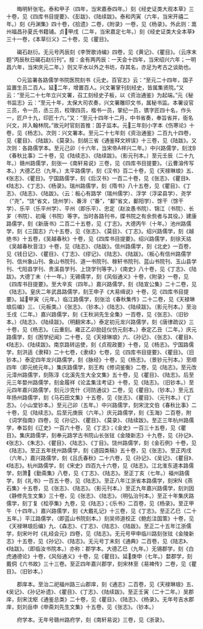 <!-- { "loadSidebar": true } -->
　　晦明轩张宅。泰和甲子（四年，当宋嘉泰四年。）刻《经史证类大观本草》三十卷，见《四库书目提要》、《彭跋》、《陆续跋》。泰和丙寅（六年，当宋开禧二年。）刻《丹渊集》四十卷，《拾遗》二卷，《附录》一卷，见《杨录》。外此则：嵩州福昌孙夏氏书籍铺。贞甲戌（二年，当宋嘉定七年。）刻《经史证类大全本草》三十一卷，《本草衍义》二十卷，见《瞿目》。

　　碣石赵衍。无元号丙辰刻《李贺歌诗编》四卷，见《黄记》、《瞿目》。（云序末题“丙辰秋日碣石赵衍刊”。按：金有两丙辰：一天会十四年，当宋绍兴六年；一明昌六年，当宋庆元二年。）则又平水以外之书坊，存其名，亦足为考古之谈助也。

　　○元监署各路儒学书院医院刻书《元史。百官志》云：“至元二十四年，国子监置生员二百人。延二年，增置百人。兴文署掌刊刻经史，皆属集贤院。”又云：“至元二十七年立兴文署，召工刻经史子板，以《资治通鉴》为起端。”元《秘书监志》云：“至元十年，太保大司农奏，兴文署雕印文书，属秘书监。本署设官三员，令一员，丞三员，校理四员，楷书一员，掌纪一员，镌字匠四十名，作头一，匠户十九，印匠十六。”又：“至元十四年十二月，中书省奏，奉旨省并，衙名兴文，并入翰林院。”故元时官刻首推：国子监本。元三年刻小字本《伤寒论》十卷，见《杨志》。次则：兴文署本。至元二十七年刻《资治通鉴》二百九十四卷，见《瞿目》、《陆跋》、《莫录》。刻胡三省《通鉴释文辨误》十三卷，见《陆跋》。又次则：各路儒学本。至元己卯（十六年，当宋帝祥兴二年。）中兴路儒学，刻沈《春秋比事》二十卷，见《陆续志》、《陆续跋》。（影元刊本。）至元壬辰（二十九年。）赣州路儒学，刻张┉《南轩易说》三卷，见《四库书目提要》。（云曹溶传写本。）大德乙巳（九年。）太平路儒学，刻《汉书》百二十卷，见《天禄琳琅》五、《张志》、《瞿目》。宁国路儒学，刻《后汉书》一百二十卷，见《张志》、《瞿目》、《陆志》、《丁志》、《杨录》。瑞州路儒学，刻《隋书》八十五卷，见《瞿目》、《丁志》、《陆志》、《陆跋》。〈云：板心有路学（瑞州儒学）、浮学（浮梁县学）、尧学（“尧”，“饶”省文，饶州学）、番泮（“番”，“鄱”省文，鄱阳学）、馀干（馀干学）、乐平（乐平州学）、平州（即乐平）、忠定（赵汝愚书院）、锦江（书院）、长芗（书院）、初庵（书院）等字。当时各路刊书，牒书院之有余赀者与其役。〉建康路儒学，刻《新唐书》二百二十五卷，见《丁志》。大德丙午（十年。）池州路儒学，刻《三国志》六十五卷，见《张志》、《莫目》、《丁志》。绍兴路儒学，刻《越绝书》十五卷，《吴越春秋》十卷，见《四库书目提要》。绍兴路儒学，刻徐天祜《吴越春秋音注》十卷，见《陆志》、《陆跋》。信州路儒学，刻《北史》一百卷，见《钱日记》、《瞿目》、《丁志》、《缪记》、《陆志》、《陆跋》。（板心有信州路儒学刊、信州象山刊、象山书院刊、道一书院刊、稼轩书院刊、蓝山书院刊、玉山县学刊、弋阳县学刊、贵溪县学刊、上饶学刊等字。）《南史》八十卷，见《丁志》、《陆跋》。大德丁未（十一年。）无锡儒学，刻《风俗通义》十卷，《附录》一卷，见《四库书目提要》。至大辛亥（四年。）嘉兴路儒学，刻《陆宣公集》二十二卷，见《陆志》。皇庆二年武昌路儒学，刻王申子《大易缉说》十卷，见《四库书目提要》。延甲寅（元年。）临江路儒学，刻张洽《春秋集传》二十二卷，见《天禄琳琅后编》三、（元板类。）《张志》、（钞本。）《陆志》、《陆续跋》。（影元刊本。）至治壬戌（二年。）嘉兴路儒学，刻《王秋涧先生全集》一百卷，见《张志》、（旧钞本。）《陆志》、《陆续跋》。（明翻宋本。）泰定初元龙兴路儒学，刻《唐律疏议》三十卷，见《杨志》。（云重刻。雍正乙卯励廷仪仿元刻本。）泰定乙丑（二年。）庆元路儒学，刻《困学纪闻》二十卷，见《天禄琳琅》六、《孙记》、《张志》、《瞿目》、《陆志》、《陆续跋》。南京路转运使，刻《贞观政要》十卷，见《杨志》。宁国路儒学，刻洪适《隶释》二十七卷，《隶续》七卷，见《四库书目提要》、《瞿目》。（旧钞本。）泰定四年龙兴路儒学，刻《脉经》十卷，见《杨志》。（景钞元刊本。）至顺四年（即元统元年。）集庆路儒学，刻王构《修词鉴衡》二卷，见《陆志》。至元改元漳州路儒学，刻陈淳《北溪先生大全文集》五十卷，见《瞿目》、《陆志》。后至元三年婺州路儒学，刻金履祥《论孟集注考证》十卷，见《陆志》。（旧钞本。）至元四年嘉兴路儒学，刻元沙克什《河防通议》二卷，见《瞿目》。（钞本。）至元五年扬州路儒学，刻《马石田文集》十五卷，见《张志》、《瞿目》、（元刊本。）《丁志》。（小山堂钞本。）至元己卯（五年。）中兴路儒学，刻宋沈文伯《春秋比事》二十卷，见《陆续志》。后至元庚辰（六年。）庆元路儒学，刻《玉海》二百卷，附《词学指南》四卷，见《孙记》、《瞿目》、《莫录》、《陆续跋》。至正三年杭州路儒学，奉旨刻《辽史》一百六十卷，见《丁志》；《金史》一百三十五卷，见《瞿目》。集庆路儒学，刻奉元路学古书院山长张铉《金陵新志》十九卷，见《孙记》、《张志》、《朱志》、《瞿目》、《陆志》、《丁目》。饶州路儒学，刻《金石例》十卷，见《陆志》。至正五年抚州路儒学，刻《道园类稿》五十卷，见《张志》。至正丙戌（六年。）嘉兴路儒学，刻《吕氏春秋》二十六卷，见《孙记》、《吴记》、《瞿目》、《陆志》。杭州路儒学，刻《宋史》四百九十六卷，见《陆志》。江北淮东道本路儒学，刻萧《勤斋集》八卷，见《丁志》、《陆志》。至正丁亥（七年。）福州路儒学，刻《礼书》一百五十卷，见《陆志》。至正八年江浙省本路儒学，刻宋《燕石集》十五卷，见《张志》、《陆志》。（影元刊本。）至正九年嘉兴路儒学，刻刘因《静修先生文集》三十卷，见《张志》、《陆志》。（明弘治刊本。）至正十年集庆路儒学，刻丁复《桧亭集》九卷，见《陆志》；《乐书》二百卷，见《杨录》。至正甲午（十四年。）嘉兴路儒学，刻《大戴礼记》十三卷，见《丁志》。至正乙巳（二十五年。）平江路儒学，（即蓝山书院刻本。）刻吴师道校正《鲍彪注国策》十卷，见《天禄琳琅后编》九、《森志》、《丁志》、《陆志》、《陆跋》。至正二十五年江浙儒学，刻宋叶时《礼经会元》四卷，见《陆志》。无元号甲申临川路刻张铉《金陵新志》十五卷，见《孙记》、《陆志》。无元号丁未刻《通典》二百卷，见《陆志》、《陆跋》。（即临汝书院本。）亦称：郡学本。大德乙巳（九年。）无锡郡学，刻《白虎通德论》十卷，《风俗通义》十卷，见《瞿目》。延庚申（七年。）婺郡学，刻戴侗《六书故》三十三卷。至正四年嘉兴郡学，刻宋林至《易裨传》二卷，见《瞿目》。（旧钞本。）

　　郡庠本。至治二祀福州路三山郡庠，刻《通志》二百卷，见《天禄琳琅》五、《吴记》、《孙记补遗》、《瞿目》、《丁志》、《陆续跋》。至正壬寅（二十二年。）吴郡庠，刻宋沈枢《通鉴总类》二十卷，见《瞿目》、《陆志》、《杨录》。无年号吉水郡庠，刻刘岳申《申斋刘先生文集》十五卷，见《张志》。（钞本。）

　　府学本。无年号赣州路府学，刻《南轩易说》三卷，见《浙录》。

